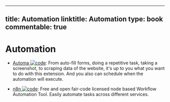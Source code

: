 
---
title: Automation
linktitle: Automation
type: book
commentable: true
---

# Automation

- [Automa ![code](https://ng-tech.icu/assets/code.svg)](https://github.com/Kholid060/automa): From auto-fill forms, doing a repetitive task, taking a screenshot, to scraping data of the website, it's up to you what you want to do with this extension. And you also can schedule when the automation will execute.

- [n8n ![code](https://ng-tech.icu/assets/code.svg)](https://github.com/n8n-io/n8n): Free and open fair-code licensed node based Workflow Automation Tool. Easily automate tasks across different services.

    